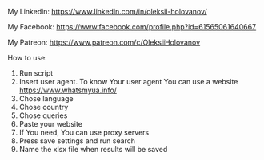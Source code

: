 My Linkedin: https://www.linkedin.com/in/oleksii-holovanov/

My Facebook: https://www.facebook.com/profile.php?id=61565061640667

My Patreon: https://www.patreon.com/c/OleksiiHolovanov

How to use:

1. Run script
2. Insert user agent. To know Your user agent You can use a website https://www.whatsmyua.info/
3. Chose language
4. Chose country
5. Chose queries
6. Paste your website
7. If You need, You can use proxy servers
8. Press save settings and run search
9. Name the xlsx file when results will be saved
